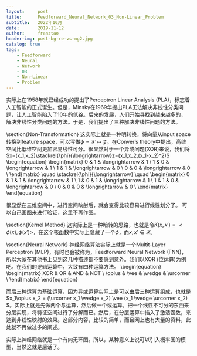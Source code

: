```yaml
---
layout:     post
title:      Feedforward_Neural_Network_03_Non-Linear_Problem
subtitle:   2022年10月
date:       2019-11-12
author:     franztao
header-img: post-bg-re-vs-ng2.jpg
catalog: true
tags:
    - Feedforward
    - Neural
    - Network
    - 03
    - Non-Linear
    - Problem
---
```


    

实际上在1958年就已经成功的提出了Perceptron Linear Analysis (PLA)，标志着人工智能的正式诞生。但是，Minsky在1969年提出PLA无法解决非线性分类问题，让人工智能陷入了10年的低谷。后来的发展，人们开始寻找到越来越多的，解决非线性分类问题的方法。于是，我们提出了三种解决非线性问题的方法。

\section{Non-Transformation}
这实际上就是一种明转换，将向量从input space转换到feature space，可以写做$\phi = \mathcal{X}\longmapsto\mathcal{Z}$。在Conver’s theory中提出，高维空间比低维空间更加容易线性可分。很显然对于一个异或问题(XOR)来说，我们将$x=(x_1,x_2)\stackrel{\phi}{\longrightarrow}z=(x_1,x_2,(x_1-x_2)^2)$
\begin{equation}
    \begin{matrix}
        0 & 1 & \longrightarrow & 1 \\
        1 & 0 & \longrightarrow & 1 \\
        1 & 1 & \longrightarrow & 0 \\
        0 & 0 & \longrightarrow & 0 \\
    \end{matrix}
    \quad
    \stackrel{\phi}{\longrightarrow}
    \quad
    \begin{matrix}
        0 & 1 & 1 & \longrightarrow & 1 \\
        1 & 0 & 1 & \longrightarrow & 1 \\
        1 & 1 & 0 & \longrightarrow & 0 \\
        0 & 0 & 0 & \longrightarrow & 0 \\
    \end{matrix}
\end{equation}

很显然在三维空间中，进行空间映射后，就会变得比较容易进行线性划分了。
可以自己画图来进行验证，这里不再作图。

\section{Kernel Method}
这实际上是一种暗转的思路，也就是令$K(x,x')=<\phi(x),\phi(x')>$，在这个核函数中实际上隐藏了一个$\phi$，而$x,x'\in \mathcal{X}$。

\section{Neural Network}
神经网络算法实际上就是一个Multit-Layer Perceptron (MLP)，有时也会被称为，Feedforward Neural Network (FNN)，所以大家在其他书上见到这几种描述都不要感到意外。我们以XOR (位运算)为例吧。在我们的逻辑运算中，大致有四种运算方法。
\begin{equation}
    \begin{matrix}
        XOR & OR & AND & NOT \\
        \oplus & \vee & \wedge & \urcorner \\
    \end{matrix}
\end{equation}

而后三种运算为基础运算，因为异或运算实际上是可以由后三种运算组成，也就是$x_1\oplus x_2 = (\urcorner x_1 \wedge x_2) \vee (x_1 \wedge \urcorner x_2) $。实际上就是先做两个与运算，然后做一个或运算。把一个线性不可分的东西来分层实现，将特征空间进行了分解而已。然后，在分层运算中插入了激活函数，来达到非线性映射的效果。这部分内容，比较的简单，而且网上也有大量的资料，此处就不再做过多的阐述。

实际上神经网络就是一个有向无环图。所以，某种意义上说可以引入概率图的模型，当然这就是后话了。

